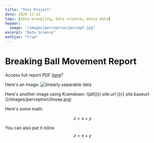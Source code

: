 ```yaml
---
title: "Test Project"
date: 2020-11-13
tags: [data wrangling, data science, messy data]
header:
  image: "/images/perceptron/percept.jpg"
excerpt: "Data Science"
mathjax: "true"
---
```


# Breaking Ball Movement Report

Access full report PDF [here](https://github.com/antonio-ortiz/antonio-ortiz.github.io/blob/master/_posts/Breaking%20Ball%20Movement%20Report%20PDF.pdf)?



Here's an image:
<img src="{{ site.url }}{{ site.baseurl }}/images/perceptron/linsep.jpg" alt="linearly separable data">

Here's another image using Kramdown:
![alt]({{ site.url }}{{ site.baseurl }}/images/perceptron/linsep.jpg)

Here's some math:

$$z=x+y$$

You can also put it inline $$z=x+y$$

